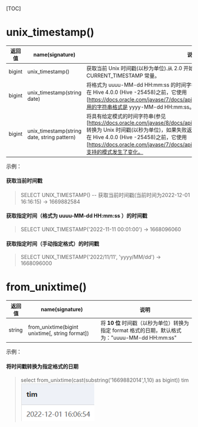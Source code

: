 [TOC]

# unix_timestamp()

| 返回值 | name(signature)                             | 说明                                                                                                                                                                                                                                                                                                                    |
| ------ | ------------------------------------------- | ----------------------------------------------------------------------------------------------------------------------------------------------------------------------------------------------------------------------------------------------------------------------------------------------------------------------- |
| bigint | unix_timestamp()                            | 获取当前 Unix 时间戳(以秒为单位).从 2.0 开始，这个已被弃用，取而代之的是 CURRENT_TIMESTAMP 常量。                                                                                                                                                                                                                       |
| bigint | unix_timestamp(string date)                 | 将格式为 uuuu-MM-dd HH:mm:ss 的时间字符串转换为 Unix 时间戳(单位为秒)。<br>在 Hive 4.0.0 (Hive -25458)之前，它使用[https://docs.oracle.com/javase/7/docs/api/java/text/SimpleDateFormat.html]，因此引用的字符串格式是 yyyy-MM-dd HH:mm:ss。                                                                             |
| bigint | unix_timestamp(string date, string pattern) | 将具有给定模式的时间字符串(参见[https://docs.oracle.com/javase/8/docs/api/java/time/format/DateTimeFormatter.html])转换为 Unix 时间戳(以秒为单位)，如果失败返回 0。<br>在 Hive 4.0.0 (Hive -25458)之前，它使用[https://docs.oracle.com/javase/7/docs/api/java/text/SimpleDateFormat.html]，因此所支持的模式发生了变化。 |

示例：
#### 获取当前时间戳
> SELECT UNIX_TIMESTAMP() -- 获取当前时间戳(当前时间为2022-12-01 16:16:15)
> -> 1669882584
#### 获取指定时间（格式为 uuuu-MM-dd HH:mm:ss ）的时间戳
> SELECT UNIX_TIMESTAMP('2022-11-11 00:01:00')
> -> 1668096060 

#### 获取指定时间（手动指定格式）的时间戳
> SELECT UNIX_TIMESTAMP('2022/11/11', 'yyyy/MM/dd')
> -> 1668096000


# from_unixtime()

| 返回值 | name(signature)                                 | 说明                                                                                             |
| ------ | ----------------------------------------------- | ------------------------------------------------------------------------------------------------ |
| string | from_unixtime(bigint unixtime[, string format]) | 将 **10 位** 时间戳（以秒为单位）转换为指定 format 格式的日期，默认格式为："uuuu-MM-dd HH:mm:ss" |

示例：
#### 将时间戳转换为指定格式的日期
> select from_unixtime(cast(substring('1669882014',1,10) as bigint)) tim
> ![图 4](../statics/%E6%97%B6%E9%97%B4%E5%87%BD%E6%95%B0-%E6%97%B6%E9%97%B4%E6%88%B3%E8%BD%AC%E6%97%A5%E6%9C%9F%E6%89%A7%E8%A1%8C%E7%BB%93%E6%9E%9C.png)  
